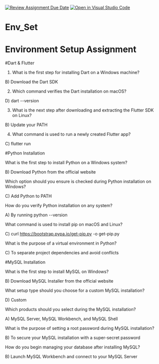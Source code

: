 [![Review Assignment Due Date](https://classroom.github.com/assets/deadline-readme-button-22041afd0340ce965d47ae6ef1cefeee28c7c493a6346c4f15d667ab976d596c.svg)](https://classroom.github.com/a/vnsr1XuU)
[![Open in Visual Studio Code](https://classroom.github.com/assets/open-in-vscode-2e0aaae1b6195c2367325f4f02e2d04e9abb55f0b24a779b69b11b9e10269abc.svg)](https://classroom.github.com/online_ide?assignment_repo_id=17247250&assignment_repo_type=AssignmentRepo)
# Env_Set

# Environment Setup Assignment

#Dart & Flutter

1. What is the first step for installing Dart on a Windows machine?

B) Download the Dart SDK



2. Which command verifies the Dart installation on macOS?

D) dart --version



3. What is the next step after downloading and extracting the Flutter SDK on Linux?

B) Update your PATH



4. What command is used to run a newly created Flutter app?

C) flutter run




#Python Installation

What is the first step to install Python on a Windows system?

B) Download Python from the official website



Which option should you ensure is checked during Python installation on Windows?

C) Add Python to PATH



How do you verify Python installation on any system?

A) By running python --version



What command is used to install pip on macOS and Linux?

C) curl https://bootstrap.pypa.io/get-pip.py -o get-pip.py



What is the purpose of a virtual environment in Python?

C) To separate project dependencies and avoid conflicts



#MySQL Installation

What is the first step to install MySQL on Windows?

B) Download MySQL Installer from the official website



What setup type should you choose for a custom MySQL installation?

D) Custom



Which products should you select during the MySQL installation?

A) MySQL Server, MySQL Workbench, and MySQL Shell



What is the purpose of setting a root password during MySQL installation?

B) To secure your MySQL installation with a super-secret password



How do you begin managing your database after installing MySQL?

B) Launch MySQL Workbench and connect to your MySQL Server

